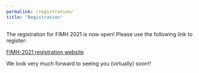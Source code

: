 ```yaml
---
permalink: /registration/
title: "Registration"
---
```


The registration for FIMH 2021 is now open! 
Please use the following link to register:

[FIMH-2021 registration website](https://www.eventbrite.com/e/fimh-2021-registration-142940529973)

We look very much forward to seeing you (virtually) soon!!
